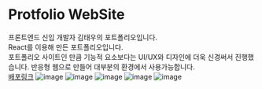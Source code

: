 # Protfolio WebSite
프론트엔드 신입 개발자 김태우의 포트폴리오입니다. <br/>
React를 이용해 만든 포트폴리오입니다. <br/>
포트폴리오 사이트인 만큼 기능적 요소보다는 UI/UX와 디자인에 더욱 신경써서 진행했습니다. 반응형 웹으로 만들어 대부분의 환경에서 사용가능합니다. <br/>
<a href="https://taewoo-portfolio.netlify.app">배포링크</a>
![image](https://github.com/TaeWooKim-SCH/Portfolio-Web-2023/assets/79956107/40cb8c0d-07ec-4eac-b2ea-2014bb13fcfd)
![image](https://github.com/TaeWooKim-SCH/Portfolio-Web-2023/assets/79956107/125ff313-c5b3-4490-9dc0-f3649d42ad36)
![image](https://github.com/TaeWooKim-SCH/Portfolio-Web-2023/assets/79956107/faf3ce48-8d09-45d4-bf79-250c3090787b)
![image](https://github.com/TaeWooKim-SCH/Portfolio-Web-2023/assets/79956107/bb32dd17-8b3f-4166-b31a-544eb62e4814)
![image](https://github.com/TaeWooKim-SCH/Portfolio-Web-2023/assets/79956107/f63fd46f-5e7e-433a-9711-408413ae7b03)
